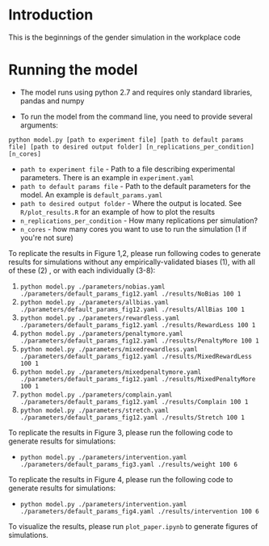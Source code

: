 # Introduction

This is the beginnings of the gender simulation in the workplace code

# Running the model

- The model runs using python 2.7 and requires only standard libraries, pandas and numpy

- To run the model from the command line, you need to provide several arguments:

```
python model.py [path to experiment file] [path to default params file] [path to desired output folder] [n_replications_per_condition] [n_cores]
```

- ```path to experiment file``` - Path to a file describing experimental parameters.  There is an example in ```experiment.yaml```
- ```path to default params file``` - Path to the default parameters for the model. An example is ```default_params.yaml```
- ```path to desired output folder``` - Where the output is located. See ```R/plot_results.R``` for an example of how to plot the results
- ```n_replications_per_condition``` - How many replications per simulation?
- ```n_cores``` - how many cores you want to use to run the simulation (1 if you're not sure)


To replicate the results in Figure 1,2, please run following codes to generate results for simulations without any empirically-validated biases (1), with all of these (2) , or with each individually (3-8):

1. ```python model.py ./parameters/nobias.yaml ./parameters/default_params_fig12.yaml ./results/NoBias 100 1 ```
2. ```python model.py ./parameters/allbias.yaml ./parameters/default_params_fig12.yaml ./results/AllBias 100 1 ```
3. ```python model.py ./parameters/rewardless.yaml ./parameters/default_params_fig12.yaml ./results/RewardLess 100 1 ```
4. ```python model.py ./parameters/penaltymore.yaml ./parameters/default_params_fig12.yaml ./results/PenaltyMore 100 1 ```
5. ```python model.py ./parameters/mixedrewardless.yaml ./parameters/default_params_fig12.yaml ./results/MixedRewardLess 100 1 ```
6. ```python model.py ./parameters/mixedpenaltymore.yaml ./parameters/default_params_fig12.yaml ./results/MixedPenaltyMore 100 1 ```
7. ```python model.py ./parameters/complain.yaml ./parameters/default_params_fig12.yaml ./results/Complain 100 1 ```
8. ```python model.py ./parameters/stretch.yaml ./parameters/default_params_fig12.yaml ./results/Stretch 100 1 ```

To replicate the results in Figure 3, please run the following code to generate results for simulations:

- ```python model.py ./parameters/intervention.yaml ./parameters/default_params_fig3.yaml ./results/weight 100 6 ```

To replicate the results in Figure 4, please run the following code to generate results for simulations:

- ```python model.py ./parameters/intervention.yaml ./parameters/default_params_fig4.yaml ./results/intervention 100 6 ```

To visualize the results, please run ```plot_paper.ipynb``` to generate figures of simulations. 


